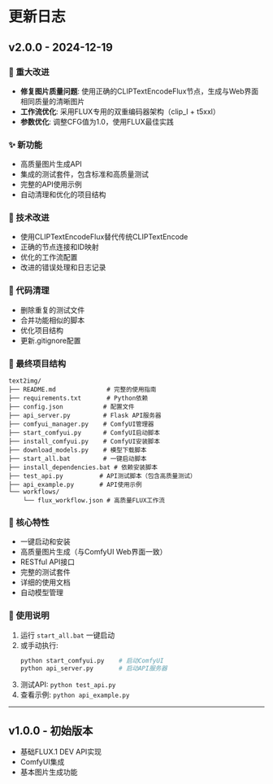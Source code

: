 # 更新日志

## v2.0.0 - 2024-12-19

### 🚀 重大改进
- **修复图片质量问题**: 使用正确的CLIPTextEncodeFlux节点，生成与Web界面相同质量的清晰图片
- **工作流优化**: 采用FLUX专用的双重编码器架构（clip_l + t5xxl）
- **参数优化**: 调整CFG值为1.0，使用FLUX最佳实践

### ✨ 新功能
- 高质量图片生成API
- 集成的测试套件，包含标准和高质量测试
- 完整的API使用示例
- 自动清理和优化的项目结构

### 🔧 技术改进
- 使用CLIPTextEncodeFlux替代传统CLIPTextEncode
- 正确的节点连接和ID映射
- 优化的工作流配置
- 改进的错误处理和日志记录

### 🧹 代码清理
- 删除重复的测试文件
- 合并功能相似的脚本
- 优化项目结构
- 更新.gitignore配置

### 📁 最终项目结构
```
text2img/
├── README.md              # 完整的使用指南
├── requirements.txt       # Python依赖
├── config.json           # 配置文件
├── api_server.py         # Flask API服务器
├── comfyui_manager.py    # ComfyUI管理器
├── start_comfyui.py      # ComfyUI启动脚本
├── install_comfyui.py    # ComfyUI安装脚本
├── download_models.py    # 模型下载脚本
├── start_all.bat         # 一键启动脚本
├── install_dependencies.bat # 依赖安装脚本
├── test_api.py          # API测试脚本（包含高质量测试）
├── api_example.py       # API使用示例
└── workflows/
    └── flux_workflow.json # 高质量FLUX工作流
```

### 🎯 核心特性
- 一键启动和安装
- 高质量图片生成（与ComfyUI Web界面一致）
- RESTful API接口
- 完整的测试套件
- 详细的使用文档
- 自动模型管理

### 📝 使用说明
1. 运行 `start_all.bat` 一键启动
2. 或手动执行:
   ```bash
   python start_comfyui.py    # 启动ComfyUI
   python api_server.py       # 启动API服务器
   ```
3. 测试API: `python test_api.py`
4. 查看示例: `python api_example.py`

---

## v1.0.0 - 初始版本
- 基础FLUX.1 DEV API实现
- ComfyUI集成
- 基本图片生成功能 